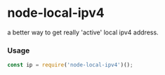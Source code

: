 # node-local-ipv4

a better way to get really 'active' local ipv4 address.

### Usage

```JavaScript
const ip = require('node-local-ipv4')();
```
